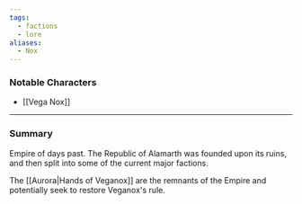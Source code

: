 ```yaml
---
tags:
  - factions
  - lore
aliases:
  - Nox
---
```

### Notable Characters
* [[Vega Nox]]

___
### Summary
Empire of days past. The Republic of Alamarth was founded upon its ruins, and then split into some of the current major factions.

The [[Aurora|Hands of Veganox]] are the remnants of the Empire and potentially seek to restore Veganox's rule.


